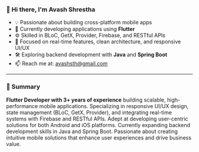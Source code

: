 ### 👋 Hi there, I'm Avash Shrestha

- 💡 Passionate about building cross-platform mobile apps
- 📱 Currently developing applications using **Flutter**
- ⚙️ Skilled in BLoC, GetX, Provider, Firebase, and RESTful APIs
- 🔄 Focused on real-time features, clean architecture, and responsive UI/UX
- 🛠️ Exploring backend development with **Java** and **Spring Boot**
- 📫 Reach me at: [avashsth@gmail.com](mailto:avashsth@gmail.com)

---

### 🚀 Summary

**Flutter Developer with 3+ years of experience** building scalable, high-performance mobile applications. Specializing in responsive UI/UX design, state management (BLoC, GetX, Provider), and integrating real-time systems with Firebase and RESTful APIs. Adept at developing user-centric solutions for both Android and iOS platforms. Currently expanding backend development skills in Java and Spring Boot. Passionate about creating intuitive mobile solutions that enhance user experiences and drive business value.

<!---
avashshresthaa/avashshresthaa is a ✨ special ✨ repository because its `README.md` (this file) appears on your GitHub profile.
You can click the Preview link to take a look at your changes.
--->
